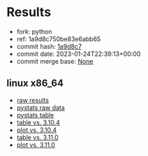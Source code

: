 # Results

- fork: python
- ref: 1a9d8c750be83e6abb65
- commit hash: [1a9d8c7](https://github.com/python/cpython/commit/1a9d8c7)
- commit date: 2023-01-24T22:39:13+00:00
- commit merge base: [None](https://github.com/python/cpython/commit/None)

## linux x86_64

- [raw results](bm-20230124-linux-x86_64-python-1a9d8c750be83e6abb65-3.12.0a4%2B-1a9d8c7.json)
- [pystats raw data](bm-20230124-linux-x86_64-python-1a9d8c750be83e6abb65-3.12.0a4%2B-1a9d8c7-pystats.json)
- [pystats table](bm-20230124-linux-x86_64-python-1a9d8c750be83e6abb65-3.12.0a4%2B-1a9d8c7-pystats.md)
- [table vs. 3.10.4](bm-20230124-linux-x86_64-python-1a9d8c750be83e6abb65-3.12.0a4%2B-1a9d8c7-vs-3.10.4.md)
- [plot vs. 3.10.4](bm-20230124-linux-x86_64-python-1a9d8c750be83e6abb65-3.12.0a4%2B-1a9d8c7-vs-3.10.4.png)
- [table vs. 3.11.0](bm-20230124-linux-x86_64-python-1a9d8c750be83e6abb65-3.12.0a4%2B-1a9d8c7-vs-3.11.0.md)
- [plot vs. 3.11.0](bm-20230124-linux-x86_64-python-1a9d8c750be83e6abb65-3.12.0a4%2B-1a9d8c7-vs-3.11.0.png)

